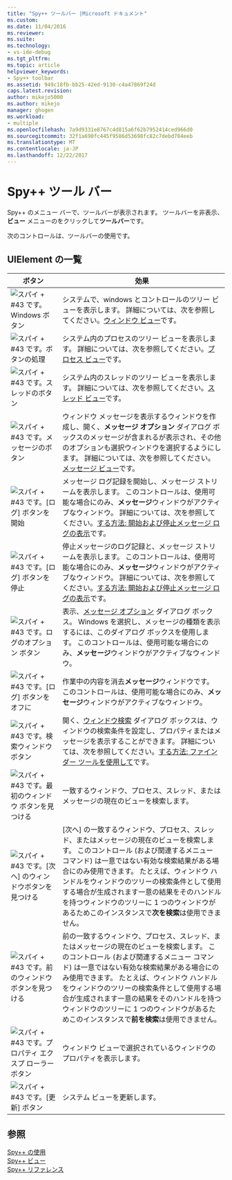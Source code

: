 ```yaml
---
title: "Spy++ ツールバー |Microsoft ドキュメント"
ms.custom: 
ms.date: 11/04/2016
ms.reviewer: 
ms.suite: 
ms.technology:
- vs-ide-debug
ms.tgt_pltfrm: 
ms.topic: article
helpviewer_keywords:
- Spy++ toolbar
ms.assetid: 949c18fb-bb25-42ed-9130-c4a47869f24d
caps.latest.revision: 
author: mikejo5000
ms.author: mikejo
manager: ghogen
ms.workload:
- multiple
ms.openlocfilehash: 7a9d9331e8767c4d815a6f62b7952414ced966d0
ms.sourcegitcommit: 32f1a690fc445f9586d53698fc82c7debd784eeb
ms.translationtype: MT
ms.contentlocale: ja-JP
ms.lasthandoff: 12/22/2017
---
```

# <a name="spy-toolbar"></a>Spy++ ツール バー
Spy++ のメニュー バーで、ツールバーが表示されます。 ツールバーを非表示、**ビュー**  メニューのをクリックして**ツールバー**です。  
  
 次のコントロールは、ツールバーの使用です。  
  
## <a name="uielement-list"></a>UIElement の一覧  
  
|ボタン|効果|  
|------------|------------|  
|![スパイ &#43; #43 です。Windows ボタン](../debugger/media/icon_spy--_windows.gif "Icon_Spy + + windows (_w)")|システムで、windows とコントロールのツリー ビューを表示します。 詳細については、次を参照してください。[ウィンドウ ビュー](../debugger/windows-view.md)です。|  
|![スパイ &#43; #43 です。ボタンの処理](../debugger/media/icon_spy--_processes.gif "Icon_Spy:operator++ _Processes")|システム内のプロセスのツリー ビューを表示します。 詳細については、次を参照してください。[プロセス ビュー](../debugger/processes-view.md)です。|  
|![スパイ &#43; #43 です。スレッドのボタン](../debugger/media/icon_spy--_threads.gif "Icon_Spy:operator++ _Threads")|システム内のスレッドのツリー ビューを表示します。 詳細については、次を参照してください。[スレッド ビュー](../debugger/threads-view.md)です。|  
|![スパイ &#43; #43 です。メッセージのボタン](../debugger/media/icon_spy--_messages.gif "Icon_Spy:operator++ _Messages")|ウィンドウ メッセージを表示するウィンドウを作成し、開く、**メッセージ オプション** ダイアログ ボックスのメッセージが含まれるが表示され、その他のオプションも選択ウィンドウを選択するようにします。 詳細については、次を参照してください。[メッセージ ビュー](../debugger/messages-view.md)です。|  
|![スパイ &#43; #43 です。[ログ] ボタンを開始](../debugger/media/icon_spy--_startlog.gif "Icon_Spy:operator++ _StartLog")|メッセージ ログ記録を開始し、メッセージ ストリームを表示します。 このコントロールは、使用可能な場合にのみ、**メッセージ**ウィンドウがアクティブなウィンドウ。 詳細については、次を参照してください。[する方法: 開始および停止メッセージ ログの表示](../debugger/how-to-start-and-stop-the-message-log-display.md)です。|  
|![スパイ &#43; #43 です。[ログ] ボタンを停止](../debugger/media/icon_spy--_stoplog.gif "Icon_Spy:operator++ _StopLog")|停止メッセージのログ記録と、メッセージ ストリームを表示します。 このコントロールは、使用可能な場合にのみ、**メッセージ**ウィンドウがアクティブなウィンドウ。 詳細については、次を参照してください。[する方法: 開始および停止メッセージ ログの表示](../debugger/how-to-start-and-stop-the-message-log-display.md)です。|  
|![スパイ &#43; #43 です。ログのオプション ボタン](../debugger/media/icon_spy--_logoptions.gif "Icon_Spy:operator++ _LogOptions")|表示、[メッセージ オプション](../debugger/message-options-dialog-box.md) ダイアログ ボックス。 Windows を選択し、メッセージの種類を表示するには、このダイアログ ボックスを使用します。 このコントロールは、使用可能な場合にのみ、**メッセージ**ウィンドウがアクティブなウィンドウ。|  
|![スパイ &#43; #43 です。[ログ] ボタンをオフに](../debugger/media/spy--_clearlog.gif "スパイ:operator++ _ClearLog")|作業中の内容を消去**メッセージ**ウィンドウです。 このコントロールは、使用可能な場合にのみ、**メッセージ**ウィンドウがアクティブなウィンドウ。|  
|![スパイ &#43; #43 です。検索ウィンドウ ボタン](../debugger/media/icon_spy--_findwindow.gif "Icon_Spy:operator++ _FindWindow")|開く、[ウィンドウ検索](../debugger/find-window-dialog-box.md) ダイアログ ボックスは、ウィンドウの検索条件を設定し、プロパティまたはメッセージを表示することができます。 詳細については、次を参照してください。[する方法: ファインダー ツールを使用して](../debugger/how-to-use-the-finder-tool.md)です。|  
|![スパイ &#43; #43 です。最初のウィンドウ ボタンを見つける](../debugger/media/icon_spy--_window.gif "Icon_Spy:operator++ _Window")|一致するウィンドウ、プロセス、スレッド、またはメッセージの現在のビューを検索します。|  
|![スパイ &#43; #43 です。[次へ] のウィンドウボタンを見つける](../debugger/media/icon_spy--_nextwindow.gif "Icon_Spy:operator++ _NextWindow")|[次へ] の一致するウィンドウ、プロセス、スレッド、またはメッセージの現在のビューを検索します。 このコントロール (および関連するメニュー コマンド) は一意ではない有効な検索結果がある場合にのみ使用できます。 たとえば、ウィンドウ ハンドルをウィンドウのツリーの検索条件として使用する場合が生成されます一意の結果をそのハンドルを持つウィンドウのツリーに 1 つのウィンドウがあるためこのインスタンスで**次を検索**は使用できません。|  
|![スパイ &#43; #43 です。前のウィンドウ ボタンを見つける](../debugger/media/icon_spy--_prevwindow.gif "Icon_Spy:operator++ _PrevWindow")|前の一致するウィンドウ、プロセス、スレッド、またはメッセージの現在のビューを検索します。 このコントロール (および関連するメニュー コマンド) は一意ではない有効な検索結果がある場合にのみ使用できます。 たとえば、ウィンドウ ハンドルをウィンドウのツリーの検索条件として使用する場合が生成されます一意の結果をそのハンドルを持つウィンドウのツリーに 1 つのウィンドウがあるためこのインスタンスで**前を検索**は使用できません。|  
|![スパイ &#43; #43 です。プロパティ エクスプ ローラー ボタン](../debugger/media/icon_spy--_propexp.gif "Icon_Spy:operator++ _PropExp")|ウィンドウ ビューで選択されているウィンドウのプロパティを表示します。|  
|![スパイ &#43; #43 です。[更新] ボタン](../debugger/media/icon_spy--_refresh.gif "Icon_Spy:operator++ _Refresh")|システム ビューを更新します。|  
  
## <a name="see-also"></a>参照  
 [Spy++ の使用](../debugger/using-spy-increment.md)   
 [Spy++ ビュー](../debugger/spy-increment-views.md)   
 [Spy++ リファレンス](../debugger/spy-increment-reference.md)